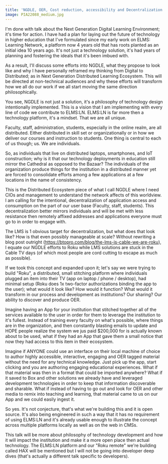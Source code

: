 ```yaml
---
title: 'NGDLE, OER, Cost reduction, accessibility and Decentralization: the future of our institutions.'
image: PIA22088_medium.jpg
---
```


I'm done with talk about the Next Generation Digital Learning Environment; it's time for action. I have had a plan for laying out the future of technology in higher education that I've formulated since my early work on ELMS: Learning Network, a platform now 4 years old that has roots planted as an initial idea 10 years ago. It's not just a technology solution, it's had years of planning and fostering the ideals that it's been imbued with.

As a result, I'll discuss some efforts into NGDLE, what they propose to look like and why I have personally reframed my thinking from Digital to Distributed; as in Next Generation Distributed Learning Ecosystem. This will be directed at non-technical audiences and why these efforts will transform how we all do our work if we all start moving the same direction philosophically.

You see, NGDLE is not just a solution, it's a philosophy of technology design intentionally implemented. This is a vision that I am implementing with every line of code we contribute to ELMS:LN. ELMS:LN is far more then a technology platform, it's a mindset. That we are all unique.

Faculty, staff, administration, students, especially in the online realm, are all distributed. Either distributed in skill set or organizationally or in how we deliver our courses and instruction to students. One thing is central to each of us though; us. We are individuals.

So, as individuals that live on distributed laptops, smartphones, and IoT construction; why is it that our technology deployments in education still mirror the Cathedral as opposed to the Bazaar? The individuals of the organization produce things for the institution in a distributed manner yet are forced to consolidate efforts among a few applications at a few locations in the name of consistency.

This is the Distributed Ecosystem piece of what I call NGDLE where I need CIOs and management to understand the network affects of this worldview. I am calling for the intentional, decentralization of application access and consumption on the part of our user base (Faculty, staff, students). This decentralization better mirrors individuals and will be met with less resistance then remotely affixed addresses and applications everyone must go to in order to engage with.

The LMS is 1 obvious target for decentralization, but what does that look like? How is that even possibly manageable at scale? Without rewriting a blog post outright (https://btopro.com/blog/the-lms-is-cable-we-are-roku), I equate our NGDLE efforts to Roku while LMS solutions are stuck in the Cable TV days (of which most people are cord cutting to escape as much as possible).

If we took this concept and expanded upon it; let's say we were trying to build "Roku", a distributed, small stitching platform where individuals plugged an item into their TV (app on laptop / phone / desktop), had minimal setup (Roku does 1x two-factor authorizations binding the app to the user); what would it look like? How would it function? What would it transform in our process and development as institutions? Our sharing? Our ability to discover and produce OER.

Imagine having an App for your institution that stitched together all of the services available to the user in order for them to leverage the institution to it's fullest. Instead of training every faculty on what's possible, where things are in the organization, and then constantly blasting emails to update and HOPE people realize the system we jus paid $200,000 for is actually known about to be used, what if they had an App that gave them a small notice that now they had access to this item in their ecosystem.

Imagine if ANYONE could use an interface on their local machine of choice to author highly accessible, interactive, engaging and OER tagged material without the need for any technical knowledge. Just pick up the app, start clicking and you are authoring engaging educational experiences. What if that material was then in a format that could be imported anywhere? What if it saved to Box and other solutions we already have and leveraged development technologies in order to keep that information discoverable and sharable. What if instead of having to go out and look for OER and other media to remix into teaching and learning, that material came to us on our App and we could easily ingest it.

So yes. It's not conjecture, that's what we're building this and it is open source. It's also being engineered in such a way that it has no requirement of using ELMS:LN and it's already usable enough to illustrate the concept across multiple platforms locally as well as on the web in CMSs.

This talk will be more about philosophy of technology development and how it will impact the institution and make it a more open place then actual technology. The ELMS:LN platform and our "Roku remote" we're building called HAX will be mentioned but I will not be going into developer deep dives (that's actually a different talk specific to developers).

<wikipedia-query resource="#f0f20305-bfdb-050c-18ac" prefix="oer:http://oerschema.org/ schema:http://schema.org/ dc:http://purl.org/dc/terms/ foaf:http://xmlns.com/foaf/0.1/ cc:http://creativecommons.org/ns# bib:http://bib.schema.org " show-title="true" search="Next Generation" render-as="content" search-response="[object Object]" class=" wikipedia-query-0">
</wikipedia-query>
